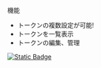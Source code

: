 機能

- トークンの複数設定が可能!
- トークンを一覧表示
- トークンの編集、管理

[![Static Badge](https://img.shields.io/badge/%E3%83%9B%E3%83%BC%E3%83%A0%E3%81%AB%E6%88%BB%E3%82%8B-blue)](https://aiitscience.github.io/)
